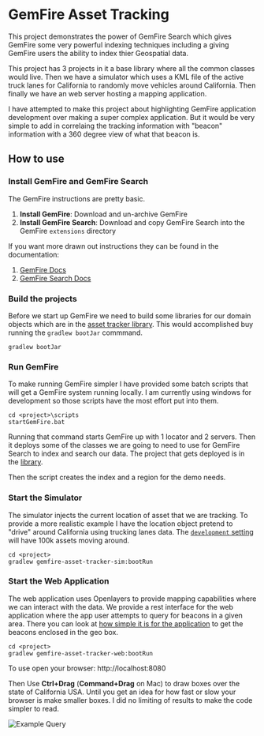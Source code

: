 # GemFire Asset Tracking

This project demonstrates the power of GemFire Search which gives GemFire some very powerful indexing techniques including a giving GemFire users the ability to index thier Geospatial data.

This project has 3 projects in it a base library where all the common classes would live.  Then we have a simulator which uses a KML file of the active truck lanes for California to randomly move vehicles around California.    Then finally we have an web server hosting a mapping application.   

I have attempted to make this project about highlighting GemFire application development over making a super complex application.   But it would be very simple to add in correlaing the tracking information with "beacon" information with a 360 degree view of what that beacon is.

## How to use

### Install GemFire and GemFire Search

The GemFire instructions are pretty basic.   

1) **Install GemFire**: Download and un-archive GemFire
2) **Install GemFire Search**: Download and copy GemFire Search into the GemFire `extensions` directory

If you want more drawn out instructions they can be found in the documentation:

1) [GemFire Docs](https://docs.vmware.com/en/VMware-GemFire/10.1/gf/getting_started-installation-install_intro.html)
2) [GemFire Search Docs](https://docs.vmware.com/en/VMware-GemFire-Search/1.0/gemfire-search/search_integration.html#installing-2)

### Build the projects

Before we start up GemFire we need to build some libraries for our domain objects which are in the [asset tracker library](tracker-lib).   This would accomplished buy running the `gradlew bootJar` commmand.

```
gradlew bootJar
```

### Run GemFire

To make running GemFire simpler I have provided some batch scripts that will get a GemFire system running locally.  I am currently using windows for development so those scripts have the most effort put into them.

```
cd <project>\scripts
startGemFire.bat
```
Running that command starts GemFire up with 1 locator and 2 servers.   Then it deploys some of the classes we are going to need to use for GemFire Search to index and search our data.  The project that gets deployed is in the [library](tracker-lib/src/main/java/demo/gemfire/asset/tracker/lib).

Then the script creates the index and a region for the demo needs.

### Start the Simulator

The simulator injects the current location of asset that we are tracking. To provide a more realistic example I have the location object pretend to "drive" around California using trucking lanes data.  The [`development` setting](tracker-simulator/src/main/resources/config/application.yml) will have 100k assets moving around.

```shell
cd <project>
gradlew gemfire-asset-tracker-sim:bootRun
```

### Start the Web Application

The web application uses Openlayers to provide mapping capabilities where we can interact with the data.  We provide a rest interface for the web application where the app user attempts to query for beacons in a given area.   There you can look at [how simple it is for the application](tracker-web-app/src/main/java/demo/gemfire/asset/tracker/web/GeospatialWebServer.java) to get the beacons enclosed in the geo box.

```
cd <project>
gradlew gemfire-asset-tracker-web:bootRun
```

To use open your browser: http://localhost:8080

Then Use **Ctrl+Drag** (**Command+Drag** on Mac) to draw boxes over the state of California USA.  Until you get an idea for how fast or slow your browser is make smaller boxes.   I did no limiting of results to make the code simpler to read.

![Example Query](/images/sample_query.png)




